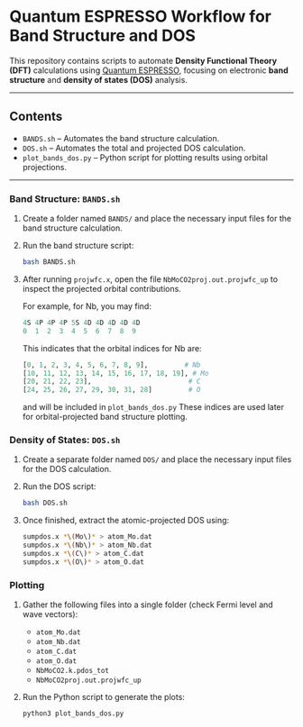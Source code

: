# Quantum ESPRESSO Workflow for Band Structure and DOS

This repository contains scripts to automate **Density Functional Theory (DFT)** calculations using [Quantum ESPRESSO](https://www.quantum-espresso.org/), focusing on electronic **band structure** and **density of states (DOS)** analysis.

---

## Contents

- `BANDS.sh` – Automates the band structure calculation.
- `DOS.sh` – Automates the total and projected DOS calculation.
- `plot_bands_dos.py` – Python script for plotting results using orbital projections.

---

### Band Structure: `BANDS.sh`

1. Create a folder named `BANDS/` and place the necessary input files for the band structure calculation.
2. Run the band structure script:
   ```bash
   bash BANDS.sh
   ```

3. After running `projwfc.x`, open the file `NbMoCO2proj.out.projwfc_up` to inspect the projected orbital contributions.

   For example, for Nb, you may find:

   ```mathematica
   4S 4P 4P 4P 5S 4D 4D 4D 4D 4D
   0  1  2  3  4  5  6  7  8  9
   ```

   This indicates that the orbital indices for Nb are:

   ```python
   [0, 1, 2, 3, 4, 5, 6, 7, 8, 9],         # Nb
   [10, 11, 12, 13, 14, 15, 16, 17, 18, 19], # Mo
   [20, 21, 22, 23],                        # C
   [24, 25, 26, 27, 29, 30, 31, 28]         # O
   ```
   and will be included in `plot_bands_dos.py` 
   These indices are used later for orbital-projected band structure plotting.

### Density of States: `DOS.sh`

1. Create a separate folder named `DOS/` and place the necessary input files for the DOS calculation.
2. Run the DOS script:

   ```bash
   bash DOS.sh
   ```
3. Once finished, extract the atomic-projected DOS using:

   ```bash
   sumpdos.x *\(Mo\)* > atom_Mo.dat
   sumpdos.x *\(Nb\)* > atom_Nb.dat
   sumpdos.x *\(C\)* > atom_C.dat
   sumpdos.x *\(O\)* > atom_O.dat
   ```

### Plotting

1. Gather the following files into a single folder (check Fermi level and wave vectors):

   * `atom_Mo.dat`
   * `atom_Nb.dat`
   * `atom_C.dat`
   * `atom_O.dat`
   * `NbMoCO2.k.pdos_tot`
   * `NbMoCO2proj.out.projwfc_up`

2. Run the Python script to generate the plots:

   ```bash
   python3 plot_bands_dos.py
   ```

